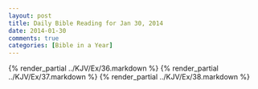 ```yaml
---
layout: post
title: Daily Bible Reading for Jan 30, 2014
date: 2014-01-30
comments: true
categories: [Bible in a Year]
---
```

{% render_partial ../KJV/Ex/36.markdown %}
{% render_partial ../KJV/Ex/37.markdown %}
{% render_partial ../KJV/Ex/38.markdown %}
